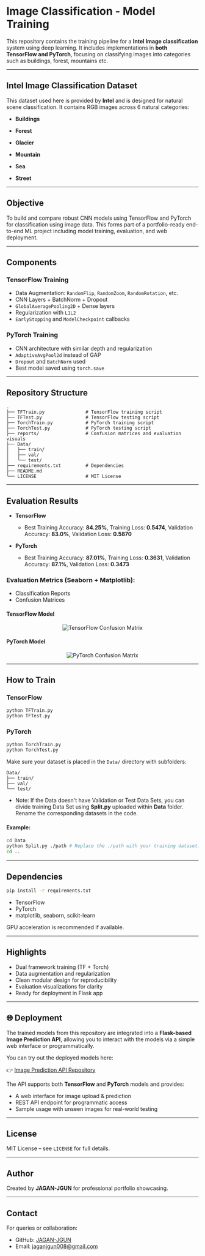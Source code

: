 # Image Classification - Model Training

This repository contains the training pipeline for a **Intel Image classification** system using deep learning. It includes implementations in **both TensorFlow and PyTorch**, focusing on classifying images into categories such as buildings, forest, mountains etc.

---

## Intel Image Classification Dataset

This dataset used here is provided by **Intel** and is designed for natural scene classification. It contains RGB images across 6 natural categories:

* **Buildings**

* **Forest**

* **Glacier**

* **Mountain**

* **Sea**

* **Street**

---

## Objective

To build and compare robust CNN models using TensorFlow and PyTorch for classification using image data. This forms part of a portfolio-ready end-to-end ML project including model training, evaluation, and web deployment.

---

## Components

### TensorFlow Training

* Data Augmentation: `RandomFlip`, `RandomZoom`, `RandomRotation`, etc.
* CNN Layers + BatchNorm + Dropout
* `GlobalAveragePooling2D` + Dense layers
* Regularization with `L1L2`
* `EarlyStopping` and `ModelCheckpoint` callbacks

### PyTorch Training

* CNN architecture with similar depth and regularization
* `AdaptiveAvgPool2d` instead of GAP
* `Dropout` and `BatchNorm` used
* Best model saved using `torch.save`

---

## Repository Structure

```
.
├── TFTrain.py               # TensorFlow training script
├── TFTest.py                # TensorFlow testing script
├── TorchTrain.py            # PyTorch training script
├── TorchTest.py             # PyTorch testing script
├── reports/                 # Confusion matrices and evaluation visuals
├── Data/
│   ├── train/
│   ├── val/
│   └── test/
├── requirements.txt         # Dependencies
├── README.md                
└── LICENSE                  # MIT License

```

---

## Evaluation Results

* **TensorFlow**

  * Best Training Accuracy: **84.25%**, Training Loss: **0.5474**, Validation Accuracy: **83.0%**, Validation Loss: **0.5870**

* **PyTorch**

  * Best Training Accuracy: **87.01%**, Training Loss: **0.3631**, Validation Accuracy: **87.1%**, Validation Loss: **0.3473**

### Evaluation Metrics (Seaborn + Matplotlib):

* Classification Reports
* Confusion Matrices

#### TensorFlow Model

<div align="center">
  <img src="reports/TF.png" alt="TensorFlow Confusion Matrix"/>
</div>

#### PyTorch Model

<div align="center">
  <img src="reports/Torch.png" alt="PyTorch Confusion Matrix"/>
</div>

---

## How to Train

### TensorFlow

```bash
python TFTrain.py
python TFTest.py
```

### PyTorch

```bash
python TorchTrain.py
python TorchTest.py
```

Make sure your dataset is placed in the `Data/` directory with subfolders:

```
Data/
├── train/
├── val/
└── test/
```
* Note: If the Data doesn't have Validation or Test Data Sets, you can divide training Data Set using **Split.py** uploaded within **Data** folder. Rename the corresponding datasets in the code. 

#### Example:
```bash
cd Data
python Split.py ./path # Replace the ./path with your training dataset. Note that you shouldn't name the path as train, val or test to run the code.
cd ..
```
---

## Dependencies

```bash
pip install -r requirements.txt
```

* TensorFlow
* PyTorch
* matplotlib, seaborn, scikit-learn

GPU acceleration is recommended if available.

---

## Highlights

* Dual framework training (TF + Torch)
* Data augmentation and regularization
* Clean modular design for reproducibility
* Evaluation visualizations for clarity
* Ready for deployment in Flask app

---

## 🌐 Deployment

The trained models from this repository are integrated into a **Flask-based Image Prediction API**, allowing you to interact with the models via a simple web interface or programmatically.

You can try out the deployed models here:

👉 [Image Prediction API Repository](https://github.com/JAGAN-JGUN/Image-Prediction-API)

The API supports both **TensorFlow** and **PyTorch** models and provides:

- A web interface for image upload & prediction
- REST API endpoint for programmatic access
- Sample usage with unseen images for real-world testing

---

## License

MIT License – see `LICENSE` for full details.

---

## Author

Created by **JAGAN-JGUN** for professional portfolio showcasing.

---

## Contact

For queries or collaboration:

* GitHub: [JAGAN-JGUN](https://github.com/JAGAN-JGUN)
* Email: [jaganjgun008@gmail.com](mailto:jaganjgun008@gmail.com)

